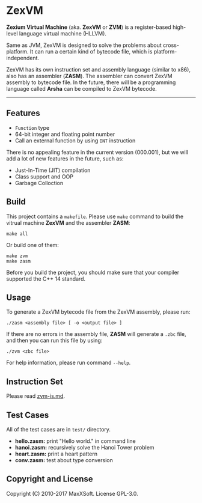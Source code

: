 # ZexVM

**Zexium Virtual Machine** (aka. **ZexVM** or **ZVM**) is a register-based high-level language virtual machine (HLLVM). 

Same as JVM, ZexVM is designed to solve the problems about cross-platform. It can run a certain kind of bytecode file, which is platform-independent. 

ZexVM has its own instruction set and assembly language (similar to x86), also has an assembler (**ZASM**). The assembler can convert ZexVM assembly to bytecode file. In the future, there will be a programming language called **Arsha** can be compiled to ZexVM bytecode. 

---

## Features

- `Function` type
- 64-bit integer and floating point number
- Call an external function by using `INT` instruction

There is no appealing feature in the current version (000.001), but we will add a lot of new features in the future, such as: 

- Just-In-Time (JIT) compilation
- Class support and OOP
- Garbage Colloction

## Build

This project contains a `makefile`. Please use `make` command to build the vitrual machine **ZexVM** and the assembler **ZASM**: 

```
make all
```

Or build one of them: 

```
make zvm
make zasm
```

Before you build the project, you should make sure that your compiler supported the C++ 14 standard. 

## Usage

To generate a ZexVM bytecode file from the ZexVM assembly, please run: 

```
./zasm <assembly file> [ -o <output file> ]
```

If there are no errors in the assembly file, **ZASM** will generate a `.zbc` file, and then you can run this file by using: 

```
./zvm <zbc file>
```

For help information, please run command `--help`. 

## Instruction Set

Please read [zvm-is.md](https://github.com/MaxXSoft/ZexVM/blob/master/zvm-is.md). 

## Test Cases

All of the test cases are in `test/` directory. 

- **hello.zasm:** print "Hello world." in command line
- **hanoi.zasm:** recursively solve the Hanoi Tower problem
- **heart.zasm:** print a heart pattern
- **conv.zasm:** test about type conversion

## Copyright and License

Copyright (C) 2010-2017 MaxXSoft. License GPL-3.0. 
